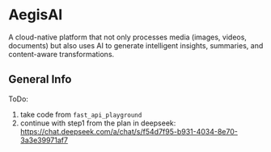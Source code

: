 # AegisAI
A cloud-native platform that not only processes media (images, 
videos, documents) but also uses AI to generate intelligent 
insights, summaries, and content-aware transformations.

## General Info
ToDo: 
1. take code from `fast_api_playground`
2. continue with step1 from the plan in deepseek: https://chat.deepseek.com/a/chat/s/f54d7f95-b931-4034-8e70-3a3e39971af7

